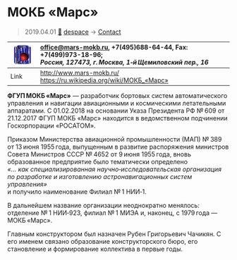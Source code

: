 # МОКБ «Марс»
> 2019.04.01 [🚀](../index/index.md) [despace](index.md) → [Contact](contact.md)

|[![](f/contact/m/mokb_mars_logo1_thumb.jpg)](f/contact/m/mokb_mars_logo1.png)|<office@mars-mokb.ru>, +7(495)688-64-44, Fax: +7(499)973-18-96;<br> *Россия, 127473, г. Москва, 1‑й Щемиловский пер., 16*|
|:--|:--|
|Link|<http://www.mars-mokb.ru/><br> <https://ru.wikipedia.org/wiki/МОКБ_«Марс»>|

**ФГУП МОКБ «Марс»** — разработчик бортовых систем автоматического управления и навигации авиационными и космическими летательными аппаратами. С 01.02.2018 на основании Указа Президента РФ № 609 от 21.12.2017 ФГУП МОКБ «Марс» находится в ведомственном подчинении Госкорпорации «РОСАТОМ».


<p style="page-break-after:always"> </p>

Приказом Министерства авиационной промышленности (МАП) № 389 от 13 июня 1955 года, выпущенным в развитие распоряжения министров Совета Министров СССР № 4652 от 9 июня 1955 года, вновь образованное предприятие было тематически определено  
*«… как специализированная научно‑исследовательская организация по разработке и изготовлению астронавигационных систем управления»*  
и получило наименование Филиал № 1 НИИ‑1.

В дальнейшем название организации неоднократно менялось: отделение № 1 НИИ‑923, филиал № 1 МИЭА и, наконец, с 1979 года — МОКБ «Марс».

Главным конструктором был назначен Рубен Григорьевич Чачикян. С его именем связано образование конструкторского бюро, его становление и формирование коллектива в первые годы.

